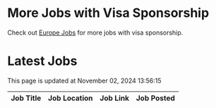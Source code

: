# More Jobs with Visa Sponsorship

Check out [Europe Jobs](https://github.com/sureshparimi/europejobs#latest-jobs) for more jobs with visa sponsorship.

# Latest Jobs

This page is updated at November 02, 2024 13:56:15

| Job Title | Job Location | Job Link | Job Posted |
| --- | --- | --- | --- |
